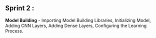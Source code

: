## Sprint 2 : <br />
**Model Building** - Importing Model Building Libraries, Initializing Model, Adding CNN Layers, Adding Dense Layers, Configuring the Learning Process. <br />
